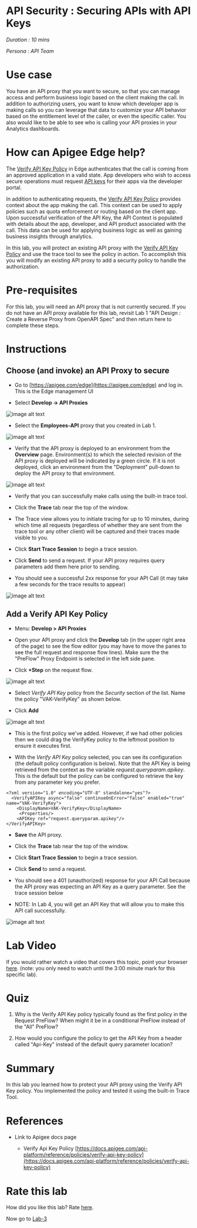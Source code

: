 # API Security : Securing APIs with API Keys

*Duration : 10 mins*

*Persona : API Team*

# Use case

You have an API proxy that you want to secure, so that you can manage access and perform business logic based on the client making the call.  In addition to authorizing users, you want to know which developer app is making calls so you can leverage that data to customize your API behavior based on the entitlement level of the caller, or even the specific caller.  You also would like to be able to see who is calling your API proxies in your Analytics dashboards.

# How can Apigee Edge help?

The [Verify API Key Policy](http://docs.apigee.com/api-services/reference/verify-api-key-policy) in Edge authenticates that the call is coming from an approved application in a valid state.  App developers who wish to access secure operations must request [API keys](https://docs.apigee.com/api-platform/security/api-keys) for their apps via the developer portal.

In addition to authenticating requests, the [Verify API Key Policy](https://docs.apigee.com/api-platform/reference/policies/verify-api-key-policy) provides context about the app making the call.  This context can be used to apply policies such as quota enforcement or routing based on the client app.  Upon successful verification of the API Key, the API Context is populated with details about the app, developer, and API product associated with the call.  This data can be used for applying business logic as well as gaining business insights through analytics.

In this lab, you will protect an existing API proxy with the [Verify API Key Policy](https://docs.apigee.com/api-platform/reference/policies/verify-api-key-policy) and use the trace tool to see the policy in action.  To accomplish this you will modify an existing API proxy to add a security policy to handle the authorization.  

# Pre-requisites

For this lab, you will need an API proxy that is not currently secured.  If you do not have an API proxy available for this lab, revisit Lab 1 "API Design : Create a Reverse Proxy from OpenAPI Spec" and then return here to complete these steps.

# Instructions

## Choose (and invoke) an API Proxy to secure

* Go to [https://apigee.com/edge](https://apigee.com/edge) and log in. This is the Edge management UI

* Select **Develop → API Proxies**

![image alt text](./media/image_0.png)

* Select the **Employees-API** proxy that you created in Lab 1.

![image alt text](./media/image_1.png)

* Verify that the API proxy is deployed to an environment from the **Overview** page.  Environment(s) to which the selected revision of the API proxy is deployed will be indicated by a green circle.  If it is not deployed, click an environment from the "Deployment" pull-down to deploy the API proxy to that environment.

![image alt text](./media/image_2.png)

* Verify that you can successfully make calls using the built-in trace tool.

* Click the **Trace** tab near the top of the window.

* The Trace view allows you to initiate tracing for up to 10 minutes, during which time all requests (regardless of whether they are sent from the trace tool or any other client) will be captured and their traces made visible to you.

* Click **Start Trace Session** to begin a trace session.

* Click **Send** to send a request.  If your API proxy requires query parameters add them here prior to sending.

* You should see a successful 2xx response for your API Call (it may take a few seconds for the trace results to appear)

![image alt text](./media/image_3.png)

## Add a Verify API Key Policy

* Menu: **Develop > API Proxies**

* Open your API proxy and click the **Develop** tab (in the upper right area of the page) to see the flow editor (you may have to move the panes to see the full request and response flow lines). Make sure the the "PreFlow" Proxy Endpoint is selected in the left side pane.

* Click **+Step** on the request flow.

![image alt text](./media/image_4.png)

* Select *Verify API Key* policy from the *Security* section of the list. Name the policy "VAK-VerifyKey" as shown below.

* Click **Add**

![image alt text](./media/image_5.png)

* This is the first policy we've added. However, if we had other policies then we could drag the VerifyKey policy to the leftmost position to ensure it executes first.

* With the *Verify API Key* policy selected, you can see its configuration (the default policy configuration is below).  Note that the API Key is being retrieved from the context as the variable *request.queryparam.apikey*.  This is the default but the policy can be configured to retrieve the key from any parameter key you prefer.

```
<?xml version="1.0" encoding="UTF-8" standalone="yes"?>
  <VerifyAPIKey async="false" continueOnError="false" enabled="true" name="VAK-VerifyKey">
    <DisplayName>VAK-VerifyKey</DisplayName>
     <Properties/>
    <APIKey ref="request.queryparam.apikey"/>
</VerifyAPIKey>
```

* **Save** the API proxy.

* Click the **Trace** tab near the top of the window.

* Click **Start Trace Session** to begin a trace session.

* Click **Send** to send a request.  

* You should see a 401 (unauthorized) response for your API Call because the API proxy was expecting an API Key as a query parameter.  See the trace session below

* NOTE: In Lab 4, you will get an API Key that will allow you to make this API call successfully.

![image alt text](./media/image_6.png)

# Lab Video

If you would rather watch a video that covers this topic, point your browser [here](https://youtu.be/3nUFCOgGlS8). (note: you only need to watch until the 3:00 minute mark for this specific lab).

# Quiz

1. Why is the Verify API Key policy typically found as the first policy in the Request PreFlow?  When might it be in a conditional PreFlow instead of the "All" PreFlow?

2. How would you configure the policy to get the API Key from a header called "Api-Key" instead of the default query parameter location?

# Summary

In this lab you learned how to protect your API proxy using the Verify API Key policy.  You implemented the policy and tested it using the built-in Trace Tool.

# References

* Link to Apigee docs page

    * Verify Api Key Policy [https://docs.apigee.com/api-platform/reference/policies/verify-api-key-policy](https://docs.apigee.com/api-platform/reference/policies/verify-api-key-policy)

# Rate this lab

How did you like this lab? Rate [here](https://goo.gl/forms/XxDqVtWHnyFdEChv1).

Now go to [Lab-3](../Lab%203%20API%20Publishing%20-%20API%20Products%20and%20Developer%20Portals)

